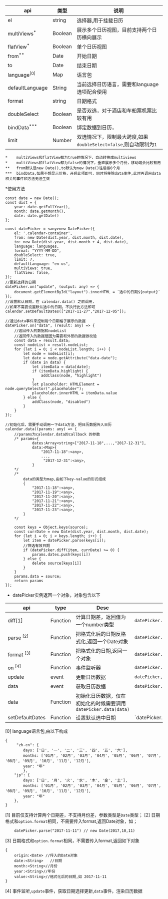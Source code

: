 
| api|    类型| 说明|
|----|----    |----|
|el|string|选择器,用于挂载日历|
|multiViews<sup>*</sup>              |Boolean          |展示多个日历视图，目前支持两个日历横向展示|
|flatView<sup>*</sup>              |Boolean          |单个日历视图|
|from<sup>**<sup> 	|Date|                             开始日期|
|to    |Date|                            结束日期|
|language<sup>[0]</sup>|Map                         | 语言包|
|defaultLanguage |String                |  当前选择日历语言，需要和language选项配合使用|
|format |string|                           日期格式|
|doubleSelect|Boolean|                      是否双选，对于酒店和车船票机票比较有用|
|bindData<sup>***</sup>   |Boolean|                      绑定数据到日历，|
|limit   |Number|                          双选情况下，限制最大跨度,如果`doubleSelect=false`,则自动限制为`1`|


    *    multiViews和flatView都为true的情况下，自动转换成multiviews
    *    multiViews和flatView都为false的情况下，垂直展示多个月份，移动端会比较有用
    **   from默认是new Date(),to默认为new Date()往后推6个月
    ***  bindData,如果不想显示价格，开启此项即可，同时将移除data事件,此时再调用data相关的事件和方法无法生效
                
*使用方法

        
    const date = new Date();
    const dist = {
        year: date.getFullYear(),
        month: date.getMonth(),
        date: date.getDate()
    };
    
    const datePicker = <any>new DatePicker({
        el: '.calendar-container',
        from: new Date(dist.year, dist.month, dist.date),
        to: new Date(dist.year, dist.month + 4, dist.date),
        language: languages,
        format: "YYYY-MM-DD",
        doubleSelect: true,
        limit: 7,
        defaultLanguage: "en-us",
        multiViews: true,
        flatView: false,
    });
    //更新选择的日期
    datePicker.on("update", (output: any) => {
        document.getElementById("layout").innerHTML = `选中的日期${output}`
    });
    //设置默认日期，在 calendar.data() 之前调用，
    //如果不需要设置默认选中的日期，不执行此方法即可    
    calendar.setDefaultDates(["2017-11-27","2017-12-05"]);
    
    //通过data事件来控制每个日期格子展示的数据
    datePicker.on("data", (result: any) => {
        //返回传入的数据和nodeList
        //返回传入的数据是因为需要和外部的数据做校验
        const data = result.data;
        const nodeList = result.nodeList;
        for (let i = 0; i < nodeList.length; i++) {
            let node = nodeList[i];
            let date = node.getAttribute("data-date");
            if (date in data) {
                let itemData = data[date];
                if (itemData.highlight) {
                    addClass(node, "highlight")
                }
                let placeholder: HTMLElement = node.querySelector(".placeholder");
                placeholder.innerHTML = itemData.value
            } else {
                addClass(node, "disabled")
            }
        }
    });
    
    //初始化后，需要手动调用一下data方法，把日历数据传入日历
    calendar.data((params: any) => {
        //params为calendar.data的callback 的参数
        /* params={
                dates:Array<string>["2017-11-18",...,"2017-12-31"],
                data:<Map>{
                    "2017-11-18":<any>,
                    ...,
                     "2017-12-31":<any>,
                }
        */
        /*
            data的类型为map,由如下key-value的形式组成
            {
                "2017-11-18":<any>,
                "2017-11-19":<any>,
                "2017-11-20":<any>,
                "2017-11-21":<any>,
                "2017-11-22":<any>,
                "2017-11-23":<any>,
            }
        */

        const keys = Object.keys(source);
        const currDate = new Date(dist.year, dist.month, dist.date);
        for (let i = 0; i < keys.length; i++) {
            let item = datePicker.parse(keys[i]);
            //筛选有效日期
            if (datePicker.diff(item, currDate) >= 0) {
                params.dates.push(keys[i])
            } else {
                delete source[keys[i]]
            }
        }
        params.data = source;
        return params
    });
        
        

	
* datePicker实例返回一个对象，对象包含以下

|api|type |Desc|Example|
|---|---|---|---|
|diff[1]|Function|计算日期差，返回值为一个number类型|`datePicker.diff(d1,d2)` |
|parse <sup>[2]</sup>|Function|把格式化后的日期反格式化,返回一个Date对象| `datePicker.parse(dateString)`  |
|format <sup>[3]</sup>|Function| 把格式化的日期,返回一个对象| `datePicker.format(DateObject)`  |
|on <sup>[4]</sup>|Function|事件监听器|  `datePicker.on("update",data=>{})`  |
|update   |event| 更新日历数据|`datePicker,on("update",data=>{ })`|
|data   |event|  获取日历数据 | `datePicker.on("data",data=>{ })`|
|data|Function|初始化日历数据，仅在初始化的时候需要调用 `datePicker.data(data)`  |
|setDefaultDates|Function| 设置默认选中日期 |`datePicker.setDefaultDates([Array<string>])|

[0] language语言包,由以下构成
	
	{
         "zh-cn": {
            days: ['日', '一', '二', '三', '四', '五', '六'],
            months: ['01月', '02月', '03月', '04月', '05月', '06月', '07月', '08月', '09月', '10月', '11月', '12月'],
            year: "年"
            },
        "jp": {
            days: ['日', '月', '火', '水', '木', '金', '土'],
            months: ['01月', '02月', '03月', '04月', '05月', '06月', '07月', '08月', '09月', '10月', '11月', '12月'],
            year: "年"
        },
    }
		

[1] 目前仅支持计算两个日期差，不支持月份差，参数类型是`Date`类型；
[2] 日期格式和`option.format`相同，不需要传入format,返回Date对象，如；

		datePicker.parse("2017-11-11") // new Date(2017,10,11)

[3] 日期格式和`option.format`相同，不需要传入format,返回如下对象

	{
		origin:<Date> //传入的Date对象
		date:<String>	//日期
		month:<String>//月份
		year:<String>//年份
		value:<String>//格式化后的日期,如 2017-11-11
	}	
[4] 事件监听,`update`事件，获取日期选择更新,`data`事件，渲染日历数据
	
	
	
	
	
	
	


